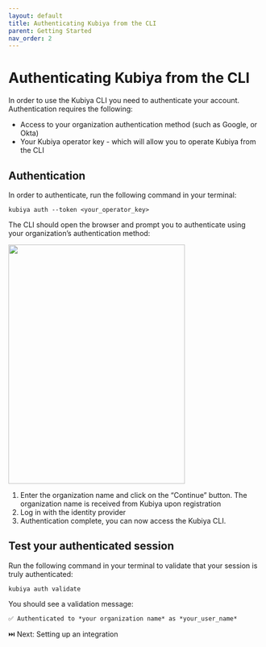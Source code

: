 ```yaml
---
layout: default
title: Authenticating Kubiya from the CLI
parent: Getting Started
nav_order: 2
---
```

# Authenticating Kubiya from the CLI

In order to use the Kubiya CLI you need to authenticate your account. Authentication requires the following:

* Access to your organization authentication method (such as Google, or Okta)
* Your Kubiya operator key - which will allow you to operate Kubiya from the CLI

## Authentication
In order to authenticate, run the following command in your terminal:

    kubiya auth --token <your_operator_key>

The CLI should open the browser and prompt you to authenticate using your organization’s authentication method:

<img src="https://kubiya-static-objects.s3.amazonaws.com/kubiya_enter_org_details.png" width="350" height="475" />

1. Enter the organization name and click on the “Continue” button. The organization name is received from Kubiya upon registration
2. Log in with the identity provider
3. Authentication complete, you can now access the Kubiya CLI.

## Test your authenticated session

Run the following command in your terminal to validate that your session is truly authenticated:

    kubiya auth validate
You should see a validation message:

    ✅ Authenticated to *your organization name* as *your_user_name*

⏭️ Next: Setting up an integration